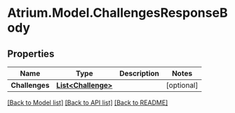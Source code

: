 # Atrium.Model.ChallengesResponseBody
## Properties

Name | Type | Description | Notes
------------ | ------------- | ------------- | -------------
**Challenges** | [**List&lt;Challenge&gt;**](Challenge.md) |  | [optional] 

[[Back to Model list]](../README.md#documentation-for-models) [[Back to API list]](../README.md#documentation-for-api-endpoints) [[Back to README]](../README.md)

